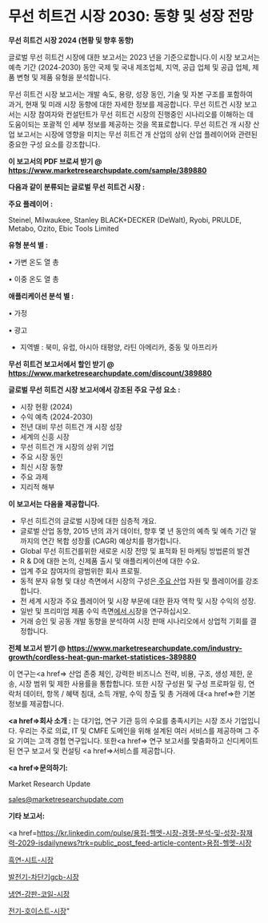 # 무선 히트건 시장 2030: 동향 및 성장 전망

<strong>무선 히트건 시장 2024 (현황 및 향후 동향)</strong>

글로벌 무선 히트건 시장에 대한 보고서는 2023 년을 기준으로합니다.이 시장 보고서는 예측 기간 (2024-2030) 동안 국제 및 국내 제조업체, 지역, 공급 업체 및 공급 업체, 제품 변형 및 제품 유형을 분석합니다.

무선 히트건 시장 보고서는 개발 속도, 용량, 성장 동인, 기술 및 자본 구조를 포함하여 과거, 현재 및 미래 시장 동향에 대한 자세한 정보를 제공합니다. 무선 히트건 시장 보고서는 시장 참여자와 컨설턴트가 무선 히트건 시장의 진행중인 시나리오를 이해하는 데 도움이되는 포괄적 인 세부 정보를 제공하는 것을 목표로합니다. 무선 히트건 개 시장 산업 보고서는 시장에 영향을 미치는 무선 히트건 개 산업의 상위 산업 플레이어와 관련된 중요한 구성 요소를 강조합니다.



<strong>이 보고서의 PDF 브로셔 받기 @ <a href=https://www.marketresearchupdate.com/sample/389880>https://www.marketresearchupdate.com/sample/389880</a></strong>



<strong>다음과 같이 분류되는 글로벌 무선 히트건 시장 :</strong>



<strong>주요 플레이어 :</strong>

Steinel, Milwaukee, Stanley BLACK+DECKER (DeWalt), Ryobi, PRULDE, Metabo, Ozito, Ebic Tools Limited



<strong>유형 분석 별 :</strong>

• 가변 온도 열 총

• 이중 온도 열 총



<strong>애플리케이션 분석 별 :</strong>

• 가정

• 광고

<ul>
  <li>지역별 : 북미, 유럽, 아시아 태평양, 라틴 아메리카, 중동 및 아프리카</li>
</ul>


<strong>무선 히트건 보고서에서 할인 받기 @ <a href=https://www.marketresearchupdate.com/discount/389880>https://www.marketresearchupdate.com/discount/389880</a></strong>



<strong>글로벌 무선 히트건 시장 보고서에서 강조된 주요 구성 요소 :</strong>
<ul>
  <li>시장 현황 (2024)</li>
  <li>수익 예측 (2024-2030)</li>
  <li>전년 대비 무선 히트건 개 시장 성장</li>
  <li>세계의 신흥 시장</li>
  <li>무선 히트건 개 시장의 상위 기업</li>
  <li>주요 시장 동인</li>
  <li>최신 시장 동향</li>
  <li>주요 과제</li>
  <li>지리적 해부</li>
</ul>


<strong>이 보고서는 다음을 제공합니다.</strong>
<ul>
  <li>무선 히트건의 글로벌 시장에 대한 심층적 개요.</li>
  <li>글로벌 산업 동향, 2015 년의 과거 데이터, 향후 몇 년 동안의 예측 및 예측 기간 말까지의 연간 복합 성장률 (CAGR) 예상치를 평가합니다.</li>
  <li>Global 무선 히트건를위한 새로운 시장 전망 및 표적화 된 마케팅 방법론의 발견</li>
  <li>R &amp; D에 대한 논의, 신제품 출시 및 애플리케이션에 대한 수요.</li>
  <li>업계 주요 참여자의 광범위한 회사 프로필.</li>
  <li>동적 분자 유형 및 대상 측면에서 시장의 구성은<a href=> 주요 산</a>업 자원 및 플레이어를 강조합니다.</li>
  <li>전 세계 시장과 주요 플레이어 및 시장 부문에 대한 환자 역학 및 시장 수익의 성장.</li>
  <li>일반 및 프리미엄 제품 수익 측면<a href=>에서 시</a>장을 연구하십시오.</li>
  <li>거래 승인 및 공동 개발 동향을 분석하여 시장 판매 시나리오에서 상업적 기회를 결정합니다.</li>
</ul>



<strong>전체 보고서 받기 @ <a href=https://www.marketresearchupdate.com/industry-growth/cordless-heat-gun-market-statistices-389880>https://www.marketresearchupdate.com/industry-growth/cordless-heat-gun-market-statistices-389880</a></strong>

이 연구는<a href=> 산업 존중</a> 체인, 강력한 비즈니스 전략, 비용, 구조, 생성 제한, 운송, 시장 범위 및 제한 사용률을 통합합니다. 또한 시장 구성원 및 구성 프로파일 링, 연락처 데이터, 항목 / 혜택 침대, 소득 개발, 수익 창출 및 총 거래에 대<a href=>한 기본 </a>정보를 제공합니다.



<strong><a href=>회사 소</a>개 :</strong>
는 대기업, 연구 기관 등의 수요를 충족시키는 시장 조사 기업입니다. 우리는 주로 의료, IT 및 CMFE 도메인을 위해 설계된 여러 서비스를 제공하며 그 주요 기여는 고객 경험 연구입니다. 또한<a href=> 연구 보</a>고서를 맞춤화하고 신디케이트 된 연구 보고서 및 컨설팅 <a href=>서비스</a>를 제공합니다.



<strong><a href=>문의하기:</a></strong>

Market Research Update

sales@marketresearchupdate.com



<strong>기타 보고서:</strong>

<a href=https://kr.linkedin.com/pulse/용접-헬멧-시장-경쟁-분석-및-성장-잠재력-2029-isdailynews?trk=public_post_feed-article-content>용접-헬멧-시장</a>

<a href=https://www.linkedin.com/pulse/흑연-시트-시장-규모-및-성장-2023-market-matrix-musings-analysis-vg43f/>흑연-시트-시장</a>

<a href=https://www.linkedin.com/pulse/발전기-차단기gcb-시장-규모-및-성장-2023-survey-savvy-insights-360-analysis-3iowf/>발전기-차단기gcb-시장</a>

<a href=https://www.linkedin.com/pulse/냉연-강판-코일-시장-경쟁-분석-및-성장-잠재력-2029-trendsetters-talk-360-analysis-xbyyf/>냉연-강판-코일-시장</a>

<a href=https://www.linkedin.com/pulse/전기-호이스트-시장-규모-및-성장-2023-analytics-avenue-adventures-24-ana-ihn8c/>전기-호이스트-시장</a>"
